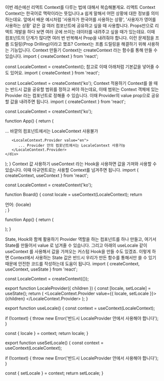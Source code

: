 이번 레슨에선 리액트 Context를 다루는 법에 대해서 복습해볼게요.
리액트 Context
Context는 한국어로 맥락이라는 뜻입니다.a
쉽게 말해서 어떤 상황에 대한 정보를 의미하는데요.
앞에서 배운 예시처럼
'사용자가 한국어를 사용하는 상황', '사용자가 영어를 사용하는 상황' 같은 걸
여러 컴포넌트에 공유하고 싶을 때 사용합니다.
Props만으로 리액트 개발을 하다 보면
여러 곳에 쓰이는 데이터를 내려주고 싶을 때가 있는데요.
이때 컴포넌트의 단계가 많다면 여러 번 반복해서 Prop을 내려줘야 합니다.
이런 문제점을 프롭 드릴링(Prop Drilling)이라고 했죠?
Context는 프롭 드릴링을 해결하기 위해 사용하는 기능입니다.
Context 만들기
Context는 createContext 라는 함수를 통해 만들 수 있습니다.
import { createContext } from 'react';

const LocaleContext = createContext();
참고로 이때 아래처럼 기본값을 넣어줄 수도 있어요.
import { createContext } from 'react';

const LocaleContext = createContext('ko');
Context 적용하기
Context를 쓸 때는 반드시 값을 공유할 범위를 정하고 써야 하는데요,
이때 범위는 Context 객체에 있는 Provider 라는 컴포넌트로 정해줄 수 있습니다.
이때 Provider의 value prop으로 공유할 값을 내려주면 됩니다.
import { createContext } from 'react';

const LocaleContext = createContext('ko');

function App() {
return (
<div>
... 바깥의 컴포넌트에서는 LocaleContext 사용불가

       <LocaleContext.Provider value="en">
          ... Provider 안의 컴포넌트에서는 LocaleContext 사용가능
       </LocaleContext.Provider>
    </div>

);
}
Context 값 사용하기
useContext 라는 Hook을 사용하면 값을 가져와 사용할 수 있습니다.
이때 아규먼트로는 사용할 Context를 넘겨주면 됩니다.
import { createContext, useContext } from 'react';

const LocaleContext = createContext('ko');

function Board() {
const locale = useContext(LocaleContext);
return <div>언어: {locale}</div>;
}

function App() {
return (
<div>
<LocaleContext.Provider value="en">
<Board />
</LocaleContext.Provider>
</div>
);
}

State, Hook와 함께 활용하기
Provider 역할을 하는 컴포넌트를 하나 만들고,
여기서 State를 만들어서 value 로 넘겨줄 수 있습니다.
그리고 아래의 useLocale 같이
useContext 를 사용해서 값을 가져오는 커스텀 Hook을 만들 수도 있겠죠.
이렇게 하면 Context에서 사용하는 State 값은
반드시 우리가 만든 함수를 통해서만 쓸 수 있기 때문에
안전한 코드를 작성하는데 도움이 됩니다.
import { createContext, useContext, useState } from 'react';

const LocaleContext = createContext({});

export function LocaleProvider({ children }) {
const [locale, setLocale] = useState();
return (
<LocaleContext.Provider value={{ locale, setLocale }}>
{children}
</LocaleContext.Provider>
);
}

export function useLocale() {
const context = useContext(LocaleContext);

if (!context) {
throw new Error('반드시 LocaleProvider 안에서 사용해야 합니다');
}

const { locale } = context;
return locale;
}

export function useSetLocale() {
const context = useContext(LocaleContext);

if (!context) {
throw new Error('반드시 LocaleProvider 안에서 사용해야 합니다');
}

const { setLocale } = context;
return setLocale;
}
